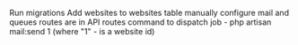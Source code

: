 Run migrations
Add websites to websites table manually
configure mail and queues
routes are in API routes
command to dispatch job - php artisan mail:send 1 (where "1" - is a website id)
